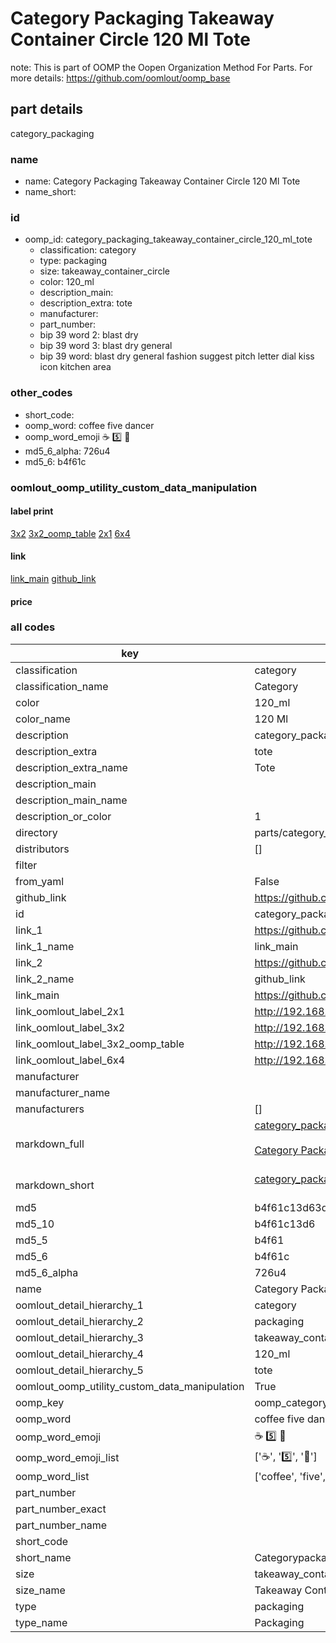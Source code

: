 # Category Packaging Takeaway Container Circle 120 Ml Tote  

note: This is part of OOMP the Oopen Organization Method For Parts. For more details: https://github.com/oomlout/oomp_base

##  part details



category_packaging

### name
* name: Category Packaging Takeaway Container Circle 120 Ml Tote
* name_short: 
### id
* oomp_id: category_packaging_takeaway_container_circle_120_ml_tote
  * classification: category
  * type: packaging
  * size: takeaway_container_circle
  * color: 120_ml
  * description_main: 
  * description_extra: tote
  * manufacturer: 
  * part_number: 
  * bip 39 word 2: blast dry
  * bip 39 word 3: blast dry general
  * bip 39 word: blast dry general fashion suggest pitch letter dial kiss icon kitchen area

### other_codes
* short_code: 
* oomp_word: coffee five dancer
* oomp_word_emoji :coffee: :five: :dancer:
* md5_6_alpha: 726u4
* md5_6: b4f61c






### oomlout_oomp_utility_custom_data_manipulation
#### label print
[3x2](http://192.168.1.245:1112/?label=oomp%20726u4)
[3x2_oomp_table](http://192.168.1.107:1112/?label=oomp%20726u4)
[2x1](http://192.168.1.242:1112/?label=oomp%20726u4)
[6x4](http://192.168.1.55:1112/?label=oomp%20726u4)    

#### link

[link_main](https://github.com/oomlout/oomlout_oomp_current_version_messy/tree/main/parts/category_packaging_takeaway_container_circle_120_ml_tote) [github_link](https://github.com/oomlout/oomlout_oomp_part_src/tree/main/parts/category_packaging_takeaway_container_circle_120_ml_tote)                             

#### price







### all codes 
| key | value |  
| --- | --- |  
| classification | category |  
| classification_name | Category |  
| color | 120_ml |  
| color_name | 120 Ml |  
| description | category_packaging |  
| description_extra | tote |  
| description_extra_name | Tote |  
| description_main |  |  
| description_main_name |  |  
| description_or_color | 1  |  
| directory | parts/category_packaging_takeaway_container_circle_120_ml_tote |  
| distributors | [] |  
| filter |  |  
| from_yaml | False |  
| github_link | https://github.com/oomlout/oomlout_oomp_part_src/tree/main/parts/category_packaging_takeaway_container_circle_120_ml_tote |  
| id | category_packaging_takeaway_container_circle_120_ml_tote |  
| link_1 | https://github.com/oomlout/oomlout_oomp_current_version_messy/tree/main/parts/category_packaging_takeaway_container_circle_120_ml_tote |  
| link_1_name | link_main |  
| link_2 | https://github.com/oomlout/oomlout_oomp_part_src/tree/main/parts/category_packaging_takeaway_container_circle_120_ml_tote |  
| link_2_name | github_link |  
| link_main | https://github.com/oomlout/oomlout_oomp_current_version_messy/tree/main/parts/category_packaging_takeaway_container_circle_120_ml_tote |  
| link_oomlout_label_2x1 | http://192.168.1.242:1112/?label=oomp%20726u4 |  
| link_oomlout_label_3x2 | http://192.168.1.245:1112/?label=oomp%20726u4 |  
| link_oomlout_label_3x2_oomp_table | http://192.168.1.107:1112/?label=oomp%20726u4 |  
| link_oomlout_label_6x4 | http://192.168.1.55:1112/?label=oomp%20726u4 |  
| manufacturer |  |  
| manufacturer_name |  |  
| manufacturers | [] |  
| markdown_full | [category_packaging_takeaway_container_circle_120_ml_tote](https://github.com/oomlout/oomlout_oomp_current_version_messy/tree/main/parts/category_packaging_takeaway_container_circle_120_ml_tote)<br>[](https://github.com/oomlout/oomlout_oomp_current_version_messy/tree/main/parts/category_packaging_takeaway_container_circle_120_ml_tote)<br>[Category Packaging Takeaway Container Circle 120 Ml Tote](https://github.com/oomlout/oomlout_oomp_current_version_messy/tree/main/parts/category_packaging_takeaway_container_circle_120_ml_tote)<br><br> |  
| markdown_short | [category_packaging_takeaway_container_circle_120_ml_tote](https://github.com/oomlout/oomlout_oomp_current_version_messy/tree/main/parts/category_packaging_takeaway_container_circle_120_ml_tote)<br><br> |  
| md5 | b4f61c13d63d1012966c7534c190e8bb |  
| md5_10 | b4f61c13d6 |  
| md5_5 | b4f61 |  
| md5_6 | b4f61c |  
| md5_6_alpha | 726u4 |  
| name | Category Packaging Takeaway Container Circle 120 Ml Tote |  
| oomlout_detail_hierarchy_1 | category |  
| oomlout_detail_hierarchy_2 | packaging |  
| oomlout_detail_hierarchy_3 | takeaway_container_circle |  
| oomlout_detail_hierarchy_4 | 120_ml |  
| oomlout_detail_hierarchy_5 | tote |  
| oomlout_oomp_utility_custom_data_manipulation | True |  
| oomp_key | oomp_category_packaging_takeaway_container_circle_120_ml_tote |  
| oomp_word | coffee five dancer |  
| oomp_word_emoji | :coffee: :five: :dancer: |  
| oomp_word_emoji_list | [':coffee:', ':five:', ':dancer:'] |  
| oomp_word_list | ['coffee', 'five', 'dancer'] |  
| part_number |  |  
| part_number_exact |  |  
| part_number_name |  |  
| short_code |  |  
| short_name | Categorypackaging |  
| size | takeaway_container_circle |  
| size_name | Takeaway Container Circle |  
| type | packaging |  
| type_name | Packaging |  
